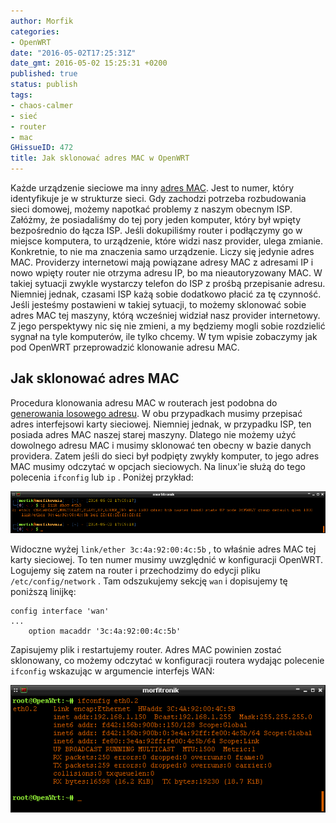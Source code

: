 ```yaml
---
author: Morfik
categories:
- OpenWRT
date: "2016-05-02T17:25:31Z"
date_gmt: 2016-05-02 15:25:31 +0200
published: true
status: publish
tags:
- chaos-calmer
- sieć
- router
- mac
GHissueID: 472
title: Jak sklonować adres MAC w OpenWRT
---
```


Każde urządzenie sieciowe ma inny [adres MAC](https://pl.wikipedia.org/wiki/Adres_MAC). Jest to
numer, który identyfikuje je w strukturze sieci. Gdy zachodzi potrzeba rozbudowania sieci domowej,
możemy napotkać problemy z naszym obecnym ISP. Załóżmy, że posiadaliśmy do tej pory jeden komputer,
który był wpięty bezpośrednio do łącza ISP. Jeśli dokupiliśmy router i podłączymy go w miejsce
komputera, to urządzenie, które widzi nasz provider, ulega zmianie. Konkretnie, to nie ma znaczenia
samo urządzenie. Liczy się jedynie adres MAC. Providerzy internetowi mają powiązane adresy MAC z
adresami IP i nowo wpięty router nie otrzyma adresu IP, bo ma nieautoryzowany MAC. W takiej sytuacji
zwykle wystarczy telefon do ISP z prośbą przepisanie adresu. Niemniej jednak, czasami ISP każą sobie
dodatkowo płacić za tę czynność. Jeśli jesteśmy postawieni w takiej sytuacji, to możemy sklonować
sobie adres MAC tej maszyny, którą wcześniej widział nasz provider internetowy. Z jego perspektywy
nic się nie zmieni, a my będziemy mogli sobie rozdzielić sygnał na tyle komputerów, ile tylko
chcemy. W tym wpisie zobaczymy jak pod OpenWRT przeprowadzić klonowanie adresu MAC.

<!--more-->
## Jak sklonować adres MAC

Procedura klonowania adresu MAC w routerach jest podobna do [generowania losowego
adresu](/post/jak-przypisac-losowy-adres-mac-interfejsu/). W obu przypadkach musimy
przepisać adres interfejsowi karty sieciowej. Niemniej jednak, w przypadku ISP, ten posiada adres
MAC naszej starej maszyny. Dlatego nie możemy użyć dowolnego adresu MAC i musimy sklonować ten
obecny w bazie danych providera. Zatem jeśli do sieci był podpięty zwykły komputer, to jego adres
MAC musimy odczytać w opcjach sieciowych. Na linux'ie służą do tego polecenia `ifconfig` lub `ip` .
Poniżej przykład:

![sklonowac-adres-mac-komputer-openwrt](/img/2016/05/1.sklonowac-adres-mac-komputer-openwrt.png#huge)

Widoczne wyżej `link/ether 3c:4a:92:00:4c:5b` , to właśnie adres MAC tej karty sieciowej. To ten
numer musimy uwzględnić w konfiguracji OpenWRT. Logujemy się zatem na router i przechodzimy do
edycji pliku `/etc/config/network` . Tam odszukujemy sekcję `wan` i dopisujemy tę poniższą linijkę:

    config interface 'wan'
    ...
        option macaddr '3c:4a:92:00:4c:5b'

Zapisujemy plik i restartujemy router. Adres MAC powinien zostać sklonowany, co możemy odczytać w
konfiguracji routera wydając polecenie `ifconfig` wskazując w argumencie interfejs WAN:

![sklonowac-adres-mac-komputer-openwrt](/img/2016/05/2.sklonowac-adres-mac-komputer-openwrt.png#big)
